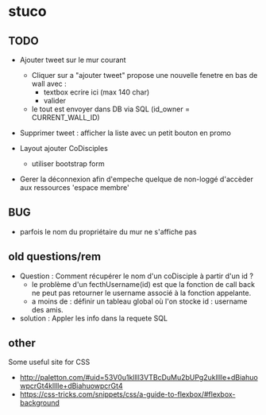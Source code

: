 
stuco 
=====


TODO
----

* Ajouter tweet sur le mur courant
    * Cliquer sur a "ajouter tweet" propose une nouvelle fenetre en bas de wall avec :
        * textbox ecrire ici (max 140 char)
        * valider
    * le tout est envoyer dans DB via SQL (id_owner  = CURRENT_WALL_ID)

* Supprimer tweet : 
    afficher la liste avec un petit bouton en promo

* Layout ajouter CoDisciples
    * utiliser bootstrap form
* Gerer la déconnexion afin d'empeche quelque de non-loggé d'accèder aux ressources 'espace membre' 


BUG
---

* parfois le nom du propriétaire du mur ne s'affiche pas

old questions/rem
-----------------
* Question : Comment récupérer le nom d'un coDisciple à partir d'un id ?
    * le problème d'un fecthUsername(id) est que la fonction de call back ne peut pas retourner
le username associé à la fonction appelante.
    * a moins de : définir un tableau global où l'on stocke id : username des amis.
* solution : Appler les info dans la requete SQL 

other
-----

Some useful site for CSS
* http://paletton.com/#uid=53V0u1kllll3VTBcDuMu2bUPg2uklllle+dBiahuowpcrGt4klllle+dBiahuowpcrGt4
* https://css-tricks.com/snippets/css/a-guide-to-flexbox/#flexbox-background